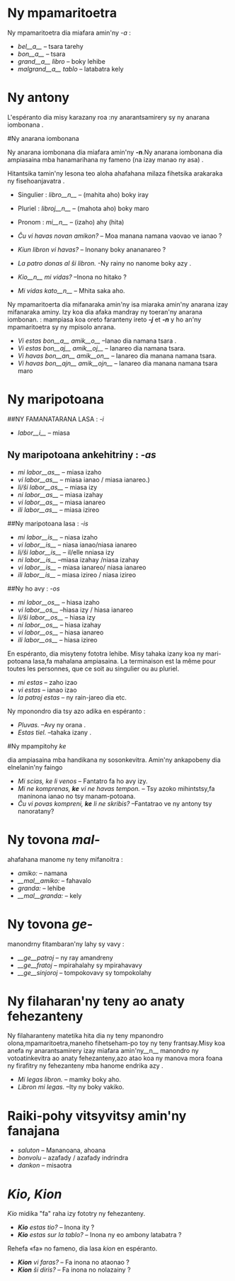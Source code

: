# Ny mpamaritoetra

Ny mpamaritoetra dia miafara amin'ny *-a* :

- *bel__a__*         – tsara tarehy
- *bon__a__*         – tsara
- *grand__a__ libro* – boky lehibe
- *malgrand__a__ tablo* – latabatra kely

# Ny antony

L'espéranto dia misy karazany  roa :ny anarantsamirery sy ny anarana iombonana . 

#Ny anarana iombonana

Ny anarana iombonana dia miafara amin'ny __-n__.Ny anarana iombonana dia ampiasaina mba hanamarihana ny fameno (na izay manao ny asa) . 

Hitantsika tamin'ny lesona teo aloha ahafahana milaza fihetsika arakaraka ny fisehoanjavatra .

- Singulier : *libro__n__*   – (mahita aho) boky iray
- Pluriel :   *libroj__n__*  – (mahota aho) boky maro
- Pronom :    *mi__n__*      – (izaho) ahy (hita)

- *Ĉu vi havas novan amikon?* – Moa manana namana vaovao ve ianao ?
- *Kiun libron vi havas?*     – Inonany boky anananareo ?
- *La patro donas al ŝi libron.*  -Ny rainy no nanome boky azy .
- *Kio__n__ mi vidas?* –Inona no hitako  ?
- *Mi vidas kato__n__* – Mhita saka aho.

Ny mpamaritoerta dia mifanaraka amin'ny isa miaraka amin'ny anarana izay mifanaraka aminy. Izy koa dia afaka mandray ny toeran'ny anarana iombonan. : mampiasa koa oreto faranteny ireto *__-j__* et *__-n__* y  ho an'ny mpamaritoetra sy ny mpisolo anrana.

- *Vi estas bon__a__ amik__o__* –Ianao dia namana tsara .
- *Vi estas bon__aj__ amik__oj__* – Ianareo dia namana tsara.
- *Vi havas bon__an__ amik__on__* – Ianareo dia manana namana tsara.
- *Vi havas bon__ajn__ amik__ojn__* – Ianareo dia manana namana tsara maro

# Ny maripotoana

##NY FAMANATARANA LASA : *-i*
  
- *labor__i__*          – miasa
## Ny maripotoana ankehitriny : *-as*

- *mi labor__as__*      – miasa izaho
- *vi labor__as__*      – miasa ianao / miasa ianareo.)
- *li/ŝi labor__as__*   – miasa izy
- *ni labor__as__*      – miasa izahay
- *vi labor__as__*      – miasa ianareo
- *ili labor__as__*     – miasa izireo

##Ny maripotoana lasa  : *-is*

- *mi labor__is__*      – niasa izaho
- *vi labor__is__*      – niasa ianao/niasa ianareo 
- *li/ŝi labor__is__*   – il/elle nniasa izy
- *ni labor__is__*      –miasa izahay  /niasa izahay 
- *vi labor__is__*      – miasa ianareo/ niasa ianareo
- *ili labor__is__*     – miasa izireo / niasa izireo

##Ny ho avy  : *-os*

- *mi labor__os__*      – hiasa izaho
- *vi labor__os__*      –hiasa izy / hiasa ianareo
- *li/ŝi labor__os__*   – hiasa izy
- *ni labor__os__*      – hiasa izahay 
- *vi labor__os__*      – hiasa ianareo
- *ili labor__os__*     – hiasa izireo

En espéranto, dia misyteny fototra lehibe. Misy tahaka izany koa ny mari-potoana lasa,fa mahalana ampiasaina. 
La terminaison est la même pour toutes les personnes, que ce soit au singulier ou au pluriel.

- *mi estas*        – zaho izao 
- *vi estas*        – ianao izao
- *la patroj estas* – ny rain-jareo dia
etc.

Ny mponondro dia tsy azo adika  en espéranto :  
  
- *Pluvas.*  –Avy ny orana . 
- *Estas tiel.*  –tahaka izany .

#Ny mpampitohy  *ke*

dia ampiasaina mba handikana ny sosonkevitra. Amin'ny ankapobeny dia elnelanin'ny faingo

- *Mi scias, ke li venos* – Fantatro fa ho avy izy.
- *Mi ne komprenas, __ke__ vi ne havas tempon.* – Tsy azoko mihintstsy,fa maninona ianao no tsy manam-potoana.
- *Ĉu vi povas kompreni, __ke__ li ne skribis?* –Fantatrao ve ny antony tsy nanoratany?

# Ny tovona *mal-*

ahafahana manome ny teny mifanoitra :	

- *amiko:*         – namana
- *__mal__amiko:*  – fahavalo
- *granda:*        – lehibe
- *__mal__granda:* – kely

# Ny tovona  *ge-*

manondrny fitambaran'ny lahy sy vavy :

- *__ge__patroj*   – ny ray amandreny
- *__ge__fratoj*   – mpirahalahy sy mpirahavavy
- *__ge__sinjoroj* – tompokovavy sy tompokolahy

# Ny filaharan'ny teny ao anaty fehezanteny

Ny filaharanteny matetika hita dia ny teny mpanondro olona,mpamaritoetra,maneho fihetseham-po toy ny teny frantsay.Misy koa anefa ny anarantsamirery izay miafara amin'ny__n__ manondro ny votoatinkevitra ao anaty fehezanteny,azo atao koa ny manova mora foana ny firafitry ny fehezanteny mba hanome endrika azy .

- *Mi legas libron.* – mamky boky aho.
- *Libron mi legas.* –Ity ny boky vakiko.
 
# Raiki-pohy vitsyvitsy amin'ny fanajana

- *saluton* – Mananoana, ahoana
- *bonvolu* – azafady / azafady indrindra
- *dankon*  – misaotra

# *Kio, Kion*

*Kio* midika "fa"  raha izy fototry ny fehezanteny.

- *__Kio__ estas tio?* – Inona ity ?
- *__Kio__ estas sur la tablo?* – Inona ny eo ambony latabatra ?

Rehefa «fa» no fameno, dia lasa *kion* en espéranto. 

- *__Kion__ vi faras?* – Fa inona no ataonao ?
- *__Kion__ ŝi diris?* – Fa inona no nolazainy ?


